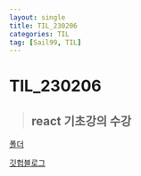 ```yaml
---
layout: single
title: TIL_230206
categories: TIL
tag: [Sail99, TIL]
---
```


# TIL_230206



> ## react 기초강의 수강



[폴더](C:\Users\Colossalyoon\Documents\Desktop\Clone_Folder\bnwhaled.github.io\_posts\React_lecture)

[깃헙블로그](https://bnwhaled.github.io/categories/#lecture)

